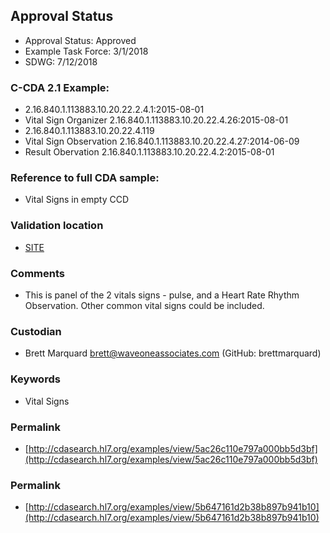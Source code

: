 ## Approval Status 

* Approval Status: Approved
* Example Task Force: 3/1/2018
* SDWG: 7/12/2018

### C-CDA 2.1 Example: 

* 2.16.840.1.113883.10.20.22.2.4.1:2015-08-01
* Vital Sign Organizer 2.16.840.1.113883.10.20.22.4.26:2015-08-01
* 2.16.840.1.113883.10.20.22.4.119
* Vital Sign Observation 2.16.840.1.113883.10.20.22.4.27:2014-06-09
* Result Obervation 2.16.840.1.113883.10.20.22.4.2:2015-08-01


### Reference to full CDA sample:
* Vital Signs in empty CCD


### Validation location

* [SITE](https://sitenv.org/sandbox-ccda/ccda-validator)


### Comments

* This is panel of the 2 vitals signs - pulse, and a Heart Rate Rhythm Observation. Other common vital signs could be included.

### Custodian

* Brett Marquard brett@waveoneassociates.com (GitHub: brettmarquard)


### Keywords

* Vital Signs


### Permalink 

* [http://cdasearch.hl7.org/examples/view/5ac26c110e797a000bb5d3bf](http://cdasearch.hl7.org/examples/view/5ac26c110e797a000bb5d3bf)

### Permalink 

* [http://cdasearch.hl7.org/examples/view/5b647161d2b38b897b941b10](http://cdasearch.hl7.org/examples/view/5b647161d2b38b897b941b10)